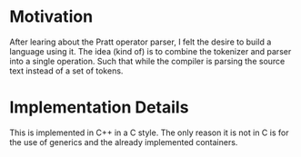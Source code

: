 # Motivation
After learing about the Pratt operator parser, I felt the desire to build a language using it. The idea (kind of) is to combine the tokenizer and parser into a single operation. Such that while the compiler is parsing the source text instead of a set of tokens. 


# Implementation Details
This is implemented in C++ in a C style. The only reason it is not in C is for the use
of generics and the already implemented containers. 
